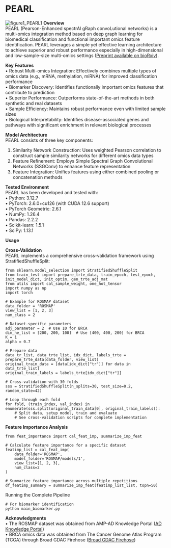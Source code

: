 # PEARL
![figure1_PEARL1](https://github.com/user-attachments/assets/9fcf0c8e-9335-4144-9840-73c68569fa26)
**Overview**  
PEARL (Pearson-Enhanced spectrAl gRaph convoLutional networks) is a multi-omics integration method based on deep graph learning for biomedical classification and functional important omics feature identification. PEARL leverages a simple yet effective learning architecture to achieve superior and robust performance especially in high-dimensional and low-sample-size multi-omics settings ([Preprint available on bioRxiv](https://www.biorxiv.org/content/10.1101/2025.05.19.654754v1)). 

**Key Features**  
•	Robust Multi-omics Integration: Effectively combines multiple types of omics data (e.g., mRNA, methylation, miRNA) for improved classification performance  
•	Biomarker Discovery: Identifies functionally important omics features that contribute to prediction  
•	Superior Performance: Outperforms state-of-the-art methods in both synthetic and real datasets  
•	Sample Efficiency: Maintains robust performance even with limited sample sizes  
•	Biological Interpretability: Identifies disease-associated genes and pathways with significant enrichment in relevant biological processes

**Model Architecture**  
PEARL consists of three key components:
1.	Similarity Network Construction: Uses weighted Pearson correlation to construct sample similarity networks for different omics data types
2.	Feature Refinement: Employs Simple Spectral Graph Convolutional Networks (SSGConv) to enhance feature representation
3.	Feature Integration: Unifies features using either combined pooling or concatenation methods

**Tested Environment**  
PEARL has been developed and tested with:  
•	Python: 3.12.7  
•	PyTorch: 2.6.0+cu126 (with CUDA 12.6 support)  
•	PyTorch Geometric: 2.6.1  
•	NumPy: 1.26.4  
•	Pandas: 2.2.2  
•	Scikit-learn: 1.5.1  
•	SciPy: 1.13.1

**Usage**

**Cross-Validation**  
PEARL implements a comprehensive cross-validation framework using StratifiedShuffleSplit:
```
from sklearn.model_selection import StratifiedShuffleSplit
from train_test import prepare_trte_data, train_epoch, test_epoch, init_model_dict, init_optim, gen_trte_adj_mat
from utils import cal_sample_weight, one_hot_tensor
import numpy as np
import torch

# Example for ROSMAP dataset
data_folder = 'ROSMAP'
view_list = [1, 2, 3]
num_class = 2

# Dataset-specific parameters
adj_parameter = 2  # Use 10 for BRCA
dim_he_list = [200, 200, 100]  # Use [400, 400, 200] for BRCA
K = 1
alpha = 0.7

# Prepare data
data_tr_list, data_trte_list, idx_dict, labels_trte = prepare_trte_data(data_folder, view_list)
original_train_data = [data[idx_dict["tr"]] for data in data_trte_list]
original_train_labels = labels_trte[idx_dict["tr"]]

# Cross-validation with 30 folds
sss = StratifiedShuffleSplit(n_splits=30, test_size=0.2, random_state=42)

# Loop through each fold
for fold, (train_index, val_index) in enumerate(sss.split(original_train_data[0], original_train_labels)):
    # Split data, setup model, train and evaluate
    # See cross-validation scripts for complete implementation
```
**Feature Importance Analysis**
```
from feat_importance import cal_feat_imp, summarize_imp_feat

# Calculate feature importance for a specific dataset
featimp_list = cal_feat_imp(
    data_folder='ROSMAP',
    model_folder='ROSMAP/models/1',
    view_list=[1, 2, 3],
    num_class=2
)

# Summarize feature importance across multiple repetitions
df_featimp_summary = summarize_imp_feat(featimp_list_list, topn=50)
```
Running the Complete Pipeline
```
# For biomarker identification
python main_biomarker.py
```
**Acknowledgments**  
•	The ROSMAP dataset was obtained from AMP-AD Knowledge Portal ([AD Knowledge Portal](https://adknowledgeportal.synapse.org/))  
•	BRCA omics data was obtained from The Cancer Genome Atlas Program (TCGA) through Broad GDAC Firehose ([Broad GDAC Firehose](https://gdac.broadinstitute.org/))
